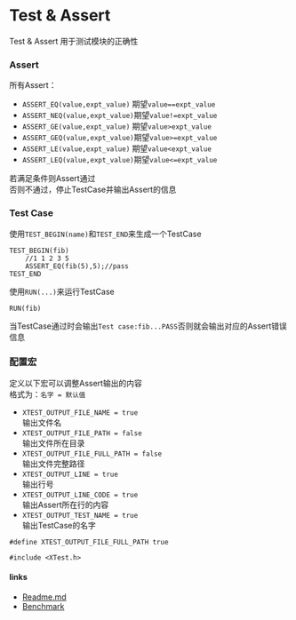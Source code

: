 # Test & Assert

Test & Assert 用于测试模块的正确性

### Assert
所有Assert：
* `ASSERT_EQ(value,expt_value)` 期望`value==expt_value`
* `ASSERT_NEQ(value,expt_value)`期望`value!=expt_value`
* `ASSERT_GE(value,expt_value)` 期望`value>expt_value`
* `ASSERT_GEQ(value,expt_value)`期望`value>=expt_value`
* `ASSERT_LE(value,expt_value)` 期望`value<expt_value`
* `ASSERT_LEQ(value,expt_value)`期望`value<=expt_value`

若满足条件则Assert通过<br>
否则不通过，停止TestCase并输出Assert的信息


### Test Case
使用`TEST_BEGIN(name)`和`TEST_END`来生成一个TestCase<br>
```
TEST_BEGIN(fib)
    //1 1 2 3 5
    ASSERT_EQ(fib(5),5);//pass
TEST_END
```
使用`RUN(...)`来运行TestCase <br>
```
RUN(fib)
```
当TestCase通过时会输出`Test case:fib...PASS`否则就会输出对应的Assert错误信息

### 配置宏
定义以下宏可以调整Assert输出的内容<br>
格式为：`名字 = 默认值` <br>
* `XTEST_OUTPUT_FILE_NAME = true` <br>
    输出文件名
* `XTEST_OUTPUT_FILE_PATH = false` <br>
    输出文件所在目录
* `XTEST_OUTPUT_FILE_FULL_PATH = false` <br>
    输出文件完整路径
* `XTEST_OUTPUT_LINE = true` <br>
    输出行号
* `XTEST_OUTPUT_LINE_CODE = true` <br>
    输出Assert所在行的内容
* `XTEST_OUTPUT_TEST_NAME = true` <br>
    输出TestCase的名字
```
#define XTEST_OUTPUT_FILE_FULL_PATH true

#include <XTest.h>
```


#### links
* [Readme.md](../README.md)
* [Benchmark](./Benchmark.md)